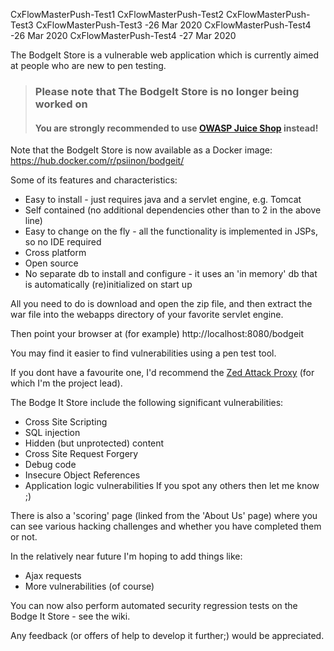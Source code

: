 CxFlowMasterPush-Test1
CxFlowMasterPush-Test2
CxFlowMasterPush-Test3
CxFlowMasterPush-Test3 -26 Mar 2020
CxFlowMasterPush-Test4 -26 Mar 2020
CxFlowMasterPush-Test4 -27 Mar 2020

The BodgeIt Store is a vulnerable web application which is currently aimed at people who are new to pen testing.

> ### Please note that The BodgeIt Store is no longer being worked on
> #### You are strongly recommended to use [OWASP Juice Shop](https://www.owasp.org/index.php/OWASP_Juice_Shop_Project) instead!

Note that the BodgeIt Store is now available as a Docker image: https://hub.docker.com/r/psiinon/bodgeit/ 

Some of its features and characteristics:
* Easy to install - just requires java and a servlet engine, e.g. Tomcat
* Self contained (no additional dependencies other than to 2 in the above line)
* Easy to change on the fly - all the functionality is implemented in JSPs, so no IDE required
* Cross platform
* Open source
* No separate db to install and configure - it uses an 'in memory' db that is automatically (re)initialized on start up

All you need to do is download and open the zip file, and then extract the war file into the webapps directory of your favorite servlet engine.

Then point your browser at (for example) http://localhost:8080/bodgeit

You may find it easier to find vulnerabilities using a pen test tool.

If you dont have a favourite one, I'd recommend the [Zed Attack Proxy](https://www.owasp.org/index.php/ZAP) (for which I'm the project lead).

The Bodge It Store include the following significant vulnerabilities:
* Cross Site Scripting
* SQL injection
* Hidden (but unprotected) content
* Cross Site Request Forgery
* Debug code
* Insecure Object References
* Application logic vulnerabilities If you spot any others then let me know ;)

There is also a 'scoring' page (linked from the 'About Us' page) where you can see various hacking challenges and whether you have completed them or not.

In the relatively near future I'm hoping to add things like:
* Ajax requests
* More vulnerabilities (of course)

You can now also perform automated security regression tests on the Bodge It Store - see the wiki.

Any feedback (or offers of help to develop it further;) would be appreciated.
